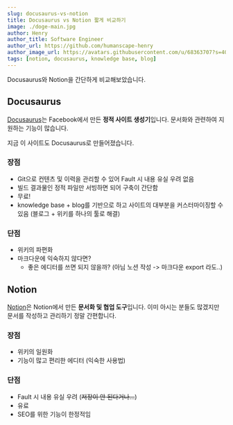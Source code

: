 ```yaml
---
slug: docusaurus-vs-notion
title: Docusaurus vs Notion 짧게 비교하기
image: ./doge-main.jpg
author: Henry
author_title: Software Engineer
author_url: https://github.com/humanscape-henry
author_image_url: https://avatars.githubusercontent.com/u/68363707?s=400&v=4
tags: [notion, docusaurus, knowledge base, blog]
---
```


Docusaurus와 Notion을 간단하게 비교해보았습니다.

<!--truncate-->

## Docusaurus

[Docusaurus](https://docusaurus.io)는 Facebook에서 만든 **정적 사이트 생성기**입니다. 문서화와 관련하여 지원하는 기능이 많습니다.

지금 이 사이트도 Docusaurus로 만들어졌습니다.

### 장점

- Git으로 컨텐츠 및 이력을 관리할 수 있어 Fault 시 내용 유실 우려 없음
- 빌드 결과물인 정적 파일만 서빙하면 되어 구축이 간단함
- 무료!
- knowledge base + blog를 기반으로 하고 사이트의 대부분을 커스터마이징할 수 있음 (블로그 + 위키를 하나의 툴로 해결)

### 단점

- 위키의 파편화
- 마크다운에 익숙하지 않다면?
  - 좋은 에디터를 쓰면 되지 않을까? (아님 노션 작성 -> 마크다운 export 라도..)

## Notion

[Notion](https://notion.so)은 Notion에서 만든 **문서화 및 협업 도구**입니다. 이미 아시는 분들도 많겠지만 문서를 작성하고 관리하기 정말 간편합니다.

### 장점

- 위키의 일원화
- 기능이 많고 편리한 에디터 (익숙한 사용법)

### 단점

- Fault 시 내용 유실 우려 (~~저장이 안 된다거나...~~)
- 유료
- SEO를 위한 기능이 한정적임
